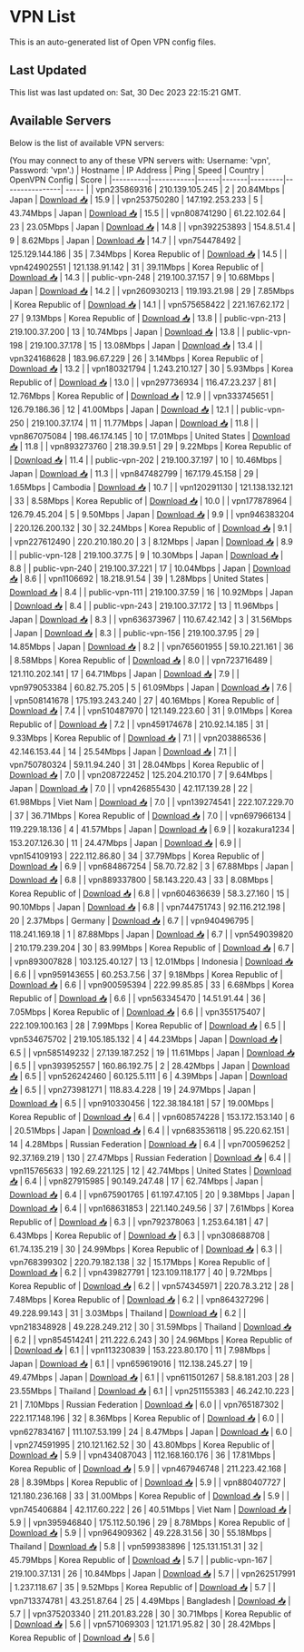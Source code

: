# VPN List

This is an auto-generated list of Open VPN config files.

## Last Updated

This list was last updated on: Sat, 30 Dec 2023 22:15:21 GMT.

## Available Servers

Below is the list of available VPN servers:

(You may connect to any of these VPN servers with: Username: 'vpn', Password: 'vpn'.)
| Hostname | IP Address | Ping | Speed | Country | OpenVPN Config | Score |
|----------|------------|------|-------|---------|----------------| ----- |
| vpn235869316 | 210.139.105.245 | 2 | 20.84Mbps | Japan | [Download 📥](./configs/server_0_JP.ovpn) | 15.9 |
| vpn253750280 | 147.192.253.233 | 5 | 43.74Mbps | Japan | [Download 📥](./configs/server_1_JP.ovpn) | 15.5 |
| vpn808741290 | 61.22.102.64 | 23 | 23.05Mbps | Japan | [Download 📥](./configs/server_2_JP.ovpn) | 14.8 |
| vpn392253893 | 154.8.51.4 | 9 | 8.62Mbps | Japan | [Download 📥](./configs/server_3_JP.ovpn) | 14.7 |
| vpn754478492 | 125.129.144.186 | 35 | 7.34Mbps | Korea Republic of | [Download 📥](./configs/server_4_KR.ovpn) | 14.5 |
| vpn424902551 | 121.138.91.142 | 31 | 39.11Mbps | Korea Republic of | [Download 📥](./configs/server_5_KR.ovpn) | 14.3 |
| public-vpn-248 | 219.100.37.157 | 9 | 10.68Mbps | Japan | [Download 📥](./configs/server_6_JP.ovpn) | 14.2 |
| vpn260930213 | 119.193.21.98 | 29 | 7.85Mbps | Korea Republic of | [Download 📥](./configs/server_7_KR.ovpn) | 14.1 |
| vpn575658422 | 221.167.62.172 | 27 | 9.13Mbps | Korea Republic of | [Download 📥](./configs/server_8_KR.ovpn) | 13.8 |
| public-vpn-213 | 219.100.37.200 | 13 | 10.74Mbps | Japan | [Download 📥](./configs/server_9_JP.ovpn) | 13.8 |
| public-vpn-198 | 219.100.37.178 | 15 | 13.08Mbps | Japan | [Download 📥](./configs/server_10_JP.ovpn) | 13.4 |
| vpn324168628 | 183.96.67.229 | 26 | 3.14Mbps | Korea Republic of | [Download 📥](./configs/server_11_KR.ovpn) | 13.2 |
| vpn180321794 | 1.243.210.127 | 30 | 5.93Mbps | Korea Republic of | [Download 📥](./configs/server_12_KR.ovpn) | 13.0 |
| vpn297736934 | 116.47.23.237 | 81 | 12.76Mbps | Korea Republic of | [Download 📥](./configs/server_13_KR.ovpn) | 12.9 |
| vpn333745651 | 126.79.186.36 | 12 | 41.00Mbps | Japan | [Download 📥](./configs/server_14_JP.ovpn) | 12.1 |
| public-vpn-250 | 219.100.37.174 | 11 | 11.77Mbps | Japan | [Download 📥](./configs/server_15_JP.ovpn) | 11.8 |
| vpn867075084 | 198.46.174.145 | 10 | 17.01Mbps | United States | [Download 📥](./configs/server_16_US.ovpn) | 11.8 |
| vpn893273760 | 218.39.9.51 | 29 | 9.22Mbps | Korea Republic of | [Download 📥](./configs/server_17_KR.ovpn) | 11.4 |
| public-vpn-202 | 219.100.37.197 | 10 | 10.46Mbps | Japan | [Download 📥](./configs/server_18_JP.ovpn) | 11.3 |
| vpn847482799 | 167.179.45.158 | 29 | 1.65Mbps | Cambodia | [Download 📥](./configs/server_19_KH.ovpn) | 10.7 |
| vpn120291130 | 121.138.132.121 | 33 | 8.58Mbps | Korea Republic of | [Download 📥](./configs/server_20_KR.ovpn) | 10.0 |
| vpn177878964 | 126.79.45.204 | 5 | 9.50Mbps | Japan | [Download 📥](./configs/server_21_JP.ovpn) | 9.9 |
| vpn946383204 | 220.126.200.132 | 30 | 32.24Mbps | Korea Republic of | [Download 📥](./configs/server_22_KR.ovpn) | 9.1 |
| vpn227612490 | 220.210.180.20 | 3 | 8.12Mbps | Japan | [Download 📥](./configs/server_23_JP.ovpn) | 8.9 |
| public-vpn-128 | 219.100.37.75 | 9 | 10.30Mbps | Japan | [Download 📥](./configs/server_24_JP.ovpn) | 8.8 |
| public-vpn-240 | 219.100.37.221 | 17 | 10.04Mbps | Japan | [Download 📥](./configs/server_25_JP.ovpn) | 8.6 |
| vpn1106692 | 18.218.91.54 | 39 | 1.28Mbps | United States | [Download 📥](./configs/server_26_US.ovpn) | 8.4 |
| public-vpn-111 | 219.100.37.59 | 16 | 10.92Mbps | Japan | [Download 📥](./configs/server_27_JP.ovpn) | 8.4 |
| public-vpn-243 | 219.100.37.172 | 13 | 11.96Mbps | Japan | [Download 📥](./configs/server_28_JP.ovpn) | 8.3 |
| vpn636373967 | 110.67.42.142 | 3 | 31.56Mbps | Japan | [Download 📥](./configs/server_29_JP.ovpn) | 8.3 |
| public-vpn-156 | 219.100.37.95 | 29 | 14.85Mbps | Japan | [Download 📥](./configs/server_30_JP.ovpn) | 8.2 |
| vpn765601955 | 59.10.221.161 | 36 | 8.58Mbps | Korea Republic of | [Download 📥](./configs/server_31_KR.ovpn) | 8.0 |
| vpn723716489 | 121.110.202.141 | 17 | 64.71Mbps | Japan | [Download 📥](./configs/server_32_JP.ovpn) | 7.9 |
| vpn979053384 | 60.82.75.205 | 5 | 61.09Mbps | Japan | [Download 📥](./configs/server_33_JP.ovpn) | 7.6 |
| vpn508141678 | 175.193.243.240 | 27 | 40.16Mbps | Korea Republic of | [Download 📥](./configs/server_34_KR.ovpn) | 7.4 |
| vpn510487970 | 121.149.223.60 | 31 | 9.01Mbps | Korea Republic of | [Download 📥](./configs/server_35_KR.ovpn) | 7.2 |
| vpn459174678 | 210.92.14.185 | 31 | 9.33Mbps | Korea Republic of | [Download 📥](./configs/server_36_KR.ovpn) | 7.1 |
| vpn203886536 | 42.146.153.44 | 14 | 25.54Mbps | Japan | [Download 📥](./configs/server_37_JP.ovpn) | 7.1 |
| vpn750780324 | 59.11.94.240 | 31 | 28.04Mbps | Korea Republic of | [Download 📥](./configs/server_38_KR.ovpn) | 7.0 |
| vpn208722452 | 125.204.210.170 | 7 | 9.64Mbps | Japan | [Download 📥](./configs/server_39_JP.ovpn) | 7.0 |
| vpn426855430 | 42.117.139.28 | 22 | 61.98Mbps | Viet Nam | [Download 📥](./configs/server_40_VN.ovpn) | 7.0 |
| vpn139274541 | 222.107.229.70 | 37 | 36.71Mbps | Korea Republic of | [Download 📥](./configs/server_41_KR.ovpn) | 7.0 |
| vpn697966134 | 119.229.18.136 | 4 | 41.57Mbps | Japan | [Download 📥](./configs/server_42_JP.ovpn) | 6.9 |
| kozakura1234 | 153.207.126.30 | 11 | 24.47Mbps | Japan | [Download 📥](./configs/server_43_JP.ovpn) | 6.9 |
| vpn154109193 | 222.112.86.80 | 34 | 37.79Mbps | Korea Republic of | [Download 📥](./configs/server_44_KR.ovpn) | 6.9 |
| vpn684867254 | 58.70.72.82 | 3 | 67.88Mbps | Japan | [Download 📥](./configs/server_45_JP.ovpn) | 6.8 |
| vpn889337800 | 58.143.220.43 | 33 | 8.08Mbps | Korea Republic of | [Download 📥](./configs/server_46_KR.ovpn) | 6.8 |
| vpn604636639 | 58.3.27.160 | 15 | 90.10Mbps | Japan | [Download 📥](./configs/server_47_JP.ovpn) | 6.8 |
| vpn744751743 | 92.116.212.198 | 20 | 2.37Mbps | Germany | [Download 📥](./configs/server_48_DE.ovpn) | 6.7 |
| vpn940496795 | 118.241.169.18 | 1 | 87.88Mbps | Japan | [Download 📥](./configs/server_49_JP.ovpn) | 6.7 |
| vpn549039820 | 210.179.239.204 | 30 | 83.99Mbps | Korea Republic of | [Download 📥](./configs/server_50_KR.ovpn) | 6.7 |
| vpn893007828 | 103.125.40.127 | 13 | 12.01Mbps | Indonesia | [Download 📥](./configs/server_51_ID.ovpn) | 6.6 |
| vpn959143655 | 60.253.7.56 | 37 | 9.18Mbps | Korea Republic of | [Download 📥](./configs/server_52_KR.ovpn) | 6.6 |
| vpn900595394 | 222.99.85.85 | 33 | 6.68Mbps | Korea Republic of | [Download 📥](./configs/server_53_KR.ovpn) | 6.6 |
| vpn563345470 | 14.51.91.44 | 36 | 7.05Mbps | Korea Republic of | [Download 📥](./configs/server_54_KR.ovpn) | 6.6 |
| vpn355175407 | 222.109.100.163 | 28 | 7.99Mbps | Korea Republic of | [Download 📥](./configs/server_55_KR.ovpn) | 6.5 |
| vpn534675702 | 219.105.185.132 | 4 | 44.23Mbps | Japan | [Download 📥](./configs/server_56_JP.ovpn) | 6.5 |
| vpn585149232 | 27.139.187.252 | 19 | 11.61Mbps | Japan | [Download 📥](./configs/server_57_JP.ovpn) | 6.5 |
| vpn393952557 | 160.86.192.75 | 2 | 28.42Mbps | Japan | [Download 📥](./configs/server_58_JP.ovpn) | 6.5 |
| vpn526242460 | 60.125.5.111 | 6 | 4.39Mbps | Japan | [Download 📥](./configs/server_59_JP.ovpn) | 6.5 |
| vpn273981271 | 118.83.4.228 | 19 | 24.97Mbps | Japan | [Download 📥](./configs/server_60_JP.ovpn) | 6.5 |
| vpn910330456 | 122.38.184.181 | 57 | 19.00Mbps | Korea Republic of | [Download 📥](./configs/server_61_KR.ovpn) | 6.4 |
| vpn608574228 | 153.172.153.140 | 6 | 20.51Mbps | Japan | [Download 📥](./configs/server_62_JP.ovpn) | 6.4 |
| vpn683536118 | 95.220.62.151 | 14 | 4.28Mbps | Russian Federation | [Download 📥](./configs/server_63_RU.ovpn) | 6.4 |
| vpn700596252 | 92.37.169.219 | 130 | 27.47Mbps | Russian Federation | [Download 📥](./configs/server_64_RU.ovpn) | 6.4 |
| vpn115765633 | 192.69.221.125 | 12 | 42.74Mbps | United States | [Download 📥](./configs/server_65_US.ovpn) | 6.4 |
| vpn827915985 | 90.149.247.48 | 17 | 62.74Mbps | Japan | [Download 📥](./configs/server_66_JP.ovpn) | 6.4 |
| vpn675901765 | 61.197.47.105 | 20 | 9.38Mbps | Japan | [Download 📥](./configs/server_67_JP.ovpn) | 6.4 |
| vpn168631853 | 221.140.249.56 | 37 | 7.61Mbps | Korea Republic of | [Download 📥](./configs/server_68_KR.ovpn) | 6.3 |
| vpn792378063 | 1.253.64.181 | 47 | 6.43Mbps | Korea Republic of | [Download 📥](./configs/server_69_KR.ovpn) | 6.3 |
| vpn308688708 | 61.74.135.219 | 30 | 24.99Mbps | Korea Republic of | [Download 📥](./configs/server_70_KR.ovpn) | 6.3 |
| vpn768399302 | 220.79.182.138 | 32 | 15.17Mbps | Korea Republic of | [Download 📥](./configs/server_71_KR.ovpn) | 6.2 |
| vpn439827791 | 123.109.118.177 | 40 | 9.72Mbps | Korea Republic of | [Download 📥](./configs/server_72_KR.ovpn) | 6.2 |
| vpn574345971 | 220.78.3.212 | 28 | 7.48Mbps | Korea Republic of | [Download 📥](./configs/server_73_KR.ovpn) | 6.2 |
| vpn864327296 | 49.228.99.143 | 31 | 3.03Mbps | Thailand | [Download 📥](./configs/server_74_TH.ovpn) | 6.2 |
| vpn218348928 | 49.228.249.212 | 30 | 31.59Mbps | Thailand | [Download 📥](./configs/server_75_TH.ovpn) | 6.2 |
| vpn854514241 | 211.222.6.243 | 30 | 24.96Mbps | Korea Republic of | [Download 📥](./configs/server_76_KR.ovpn) | 6.1 |
| vpn113230839 | 153.223.80.170 | 11 | 7.98Mbps | Japan | [Download 📥](./configs/server_77_JP.ovpn) | 6.1 |
| vpn659619016 | 112.138.245.27 | 19 | 49.47Mbps | Japan | [Download 📥](./configs/server_78_JP.ovpn) | 6.1 |
| vpn611501267 | 58.8.181.203 | 28 | 23.55Mbps | Thailand | [Download 📥](./configs/server_79_TH.ovpn) | 6.1 |
| vpn251155383 | 46.242.10.223 | 21 | 7.10Mbps | Russian Federation | [Download 📥](./configs/server_80_RU.ovpn) | 6.0 |
| vpn765187302 | 222.117.148.196 | 32 | 8.36Mbps | Korea Republic of | [Download 📥](./configs/server_81_KR.ovpn) | 6.0 |
| vpn627834167 | 111.107.53.199 | 24 | 8.47Mbps | Japan | [Download 📥](./configs/server_82_JP.ovpn) | 6.0 |
| vpn274591995 | 210.121.162.52 | 30 | 43.80Mbps | Korea Republic of | [Download 📥](./configs/server_83_KR.ovpn) | 5.9 |
| vpn434087043 | 112.168.160.176 | 36 | 17.81Mbps | Korea Republic of | [Download 📥](./configs/server_84_KR.ovpn) | 5.9 |
| vpn467946748 | 211.223.42.168 | 28 | 8.39Mbps | Korea Republic of | [Download 📥](./configs/server_85_KR.ovpn) | 5.9 |
| vpn880407727 | 121.180.236.168 | 33 | 31.00Mbps | Korea Republic of | [Download 📥](./configs/server_86_KR.ovpn) | 5.9 |
| vpn745406884 | 42.117.60.222 | 26 | 40.51Mbps | Viet Nam | [Download 📥](./configs/server_87_VN.ovpn) | 5.9 |
| vpn395946840 | 175.112.50.196 | 29 | 8.78Mbps | Korea Republic of | [Download 📥](./configs/server_88_KR.ovpn) | 5.9 |
| vpn964909362 | 49.228.31.56 | 30 | 55.18Mbps | Thailand | [Download 📥](./configs/server_89_TH.ovpn) | 5.8 |
| vpn599383896 | 125.131.151.31 | 32 | 45.79Mbps | Korea Republic of | [Download 📥](./configs/server_90_KR.ovpn) | 5.7 |
| public-vpn-167 | 219.100.37.131 | 26 | 10.84Mbps | Japan | [Download 📥](./configs/server_91_JP.ovpn) | 5.7 |
| vpn262517991 | 1.237.118.67 | 35 | 9.52Mbps | Korea Republic of | [Download 📥](./configs/server_92_KR.ovpn) | 5.7 |
| vpn713374781 | 43.251.87.64 | 25 | 4.49Mbps | Bangladesh | [Download 📥](./configs/server_93_BD.ovpn) | 5.7 |
| vpn375203340 | 211.201.83.228 | 30 | 30.71Mbps | Korea Republic of | [Download 📥](./configs/server_94_KR.ovpn) | 5.6 |
| vpn571069303 | 121.171.95.82 | 30 | 28.42Mbps | Korea Republic of | [Download 📥](./configs/server_95_KR.ovpn) | 5.6 |
